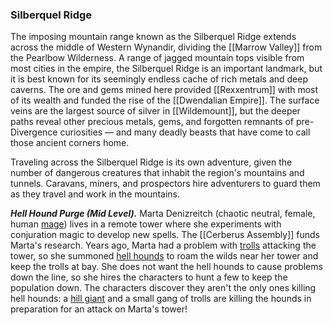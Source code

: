 ### Silberquel Ridge

The imposing mountain range known as the Silberquel Ridge extends across the middle of Western Wynandir, dividing the [[Marrow Valley]] from the Pearlbow Wilderness. A range of jagged mountain tops visible from most cities in the empire, the Silberquel Ridge is an important landmark, but it is best known for its seemingly endless cache of rich metals and deep caverns. The ore and gems mined here provided [[Rexxentrum]] with most of its wealth and funded the rise of the [[Dwendalian Empire]]. The surface veins are the largest source of silver in [[Wildemount]], but the deeper paths reveal other precious metals, gems, and forgotten remnants of pre-Divergence curiosities — and many deadly beasts that have come to call those ancient corners home.

Traveling across the Silberquel Ridge is its own adventure, given the number of dangerous creatures that inhabit the region's mountains and tunnels. Caravans, miners, and prospectors hire adventurers to guard them as they travel and work in the mountains.

_**Hell Hound Purge (Mid Level).**_ Marta Denizreitch (chaotic neutral, female, human [mage](https://www.dndbeyond.com/monsters/mage)) lives in a remote tower where she experiments with conjuration magic to develop new spells. The [[Cerberus Assembly]] funds Marta's research. Years ago, Marta had a problem with [trolls](https://www.dndbeyond.com/monsters/troll) attacking the tower, so she summoned [hell hounds](https://www.dndbeyond.com/monsters/hell-hound) to roam the wilds near her tower and keep the trolls at bay. She does not want the hell hounds to cause problems down the line, so she hires the characters to hunt a few to keep the population down. The characters discover they aren't the only ones killing hell hounds: a [hill giant](https://www.dndbeyond.com/monsters/hill-giant) and a small gang of trolls are killing the hounds in preparation for an attack on Marta's tower!